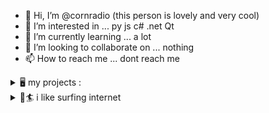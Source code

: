 - 👋 Hi, I’m @cornradio (this person is lovely and very cool)
- 👀 I’m interested in ...  py js c# .net Qt 
- 🌱 I’m currently learning ... a lot
- 💞️ I’m looking to collaborate on ... nothing
- 📫 How to reach me ... dont reach me

<details>
<summary>🖥️ my projects :</summary>
  
  - https://github.com/cornradio/dumb_menu  
  - https://github.com/cornradio/webclipboard
  - https://github.com/cornradio/LANwebclipboard-win-flask
  - https://github.com/cornradio/watchTV
  - https://github.com/cornradio/apex_runner
  - https://github.com/cornradio/lightspeed-UI
  - https://github.com/cornradio/jandanusersearch
  - https://github.com/cornradio/imagewatcher

</details>

<details>
<summary>🌊🏄 i like surfing internet</summary>

  - https://www.v2ex.com/
  - http://jandan.net/
  - https://www.smzdm.com/
  - https://free.apprcn.com/
  - https://www.appinn.com/
  - https://youquhome.com/
  - https://codepen.io/trending
  - https://www.jiumodiary.com
  - https://snippet-generator.app
  - https://chat.openai.com/chat
  - https://dev.to/
  - https://app.hackthebox.com/home
  - https://www.w3schools.com/

</details>
  

